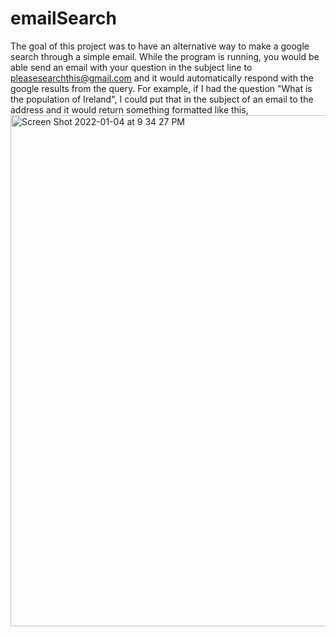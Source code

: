 # emailSearch
The goal of this project was to have an alternative way to make a google search through a simple email. While the program is running, you would be able send an email with your question in the subject line to pleasesearchthis@gmail.com and it would automatically respond with the google results from the query. 
For example, if I had the question "What is the population of Ireland", I could put that in the subject of an email to the address and it would return something formatted like this, <img width="818" alt="Screen Shot 2022-01-04 at 9 34 27 PM" src="https://user-images.githubusercontent.com/75557870/148152213-ba5ad0b4-9e08-4e67-bdf4-307c4a245473.png">
